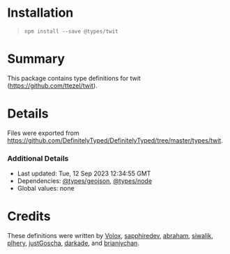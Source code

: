 # Installation
> `npm install --save @types/twit`

# Summary
This package contains type definitions for twit (https://github.com/ttezel/twit).

# Details
Files were exported from https://github.com/DefinitelyTyped/DefinitelyTyped/tree/master/types/twit.

### Additional Details
 * Last updated: Tue, 12 Sep 2023 12:34:55 GMT
 * Dependencies: [@types/geojson](https://npmjs.com/package/@types/geojson), [@types/node](https://npmjs.com/package/@types/node)
 * Global values: none

# Credits
These definitions were written by [Volox](https://github.com/Volox), [sapphiredev](https://github.com/sapphiredev), [abraham](https://github.com/abraham), [siwalik](https://github.com/siwalikm), [plhery](https://github.com/plhery), [justGoscha](https://github.com/justgoscha), [darkade](https://github.com/darkade), and [brianjychan](https://github.com/brianjychan).
